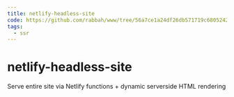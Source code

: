 ```yaml
---
title: netlify-headless-site
code: https://github.com/rabbah/www/tree/56a7ce1a24df26db571719c6805242b1ff121617/src
tags: 
  - ssr
---
```


# netlify-headless-site

Serve entire site via Netlify functions + dynamic serverside HTML rendering
